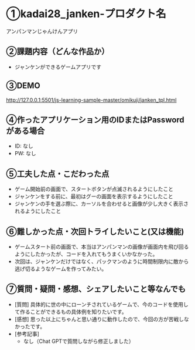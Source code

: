 # ①kadai28_janken-プロダクト名

アンパンマンじゃんけんアプリ

## ②課題内容（どんな作品か）

- ジャンケンができるゲームアプリです

## ③DEMO

http://127.0.0.1:5501/js-learning-sample-master/omikuji/janken_tpl.html

## ④作ったアプリケーション用のIDまたはPasswordがある場合

- ID: なし
- PW: なし

## ⑤工夫した点・こだわった点

- ゲーム開始前の画面で、スタートボタンが点滅されるようにしたこと
- ジャンケンをする前に、最初はグーの画面を表示するようにしたこと
- ジャンケンの手を選ぶ際に、カーソルを合わせると画像が少し大きく表示されるようにしたこと

## ⑥難しかった点・次回トライしたいこと(又は機能)

- ゲームスタート前の画面で、本当はアンパンマンの画像が画面内を飛び回るようにしたかったが、コードを入れてもうまくいかなかった。
- 次回は、ジャンケンだけではなく、パックマンのように時間制限内に敵から逃げ切るようなゲームを作ってみたい。

## ⑦質問・疑問・感想、シェアしたいこと等なんでも

- [質問]
  具体的に世の中にローンチされているゲームで、今のコードを使用して作ることができるもの具体例を知りたいです。
- [感想]
  思った以上にちゃんと思い通りに動作したので、今回の方が苦戦しなかったです。
- [参考記事]
  - なし（Chat GPTで質問しながら修正しました）
